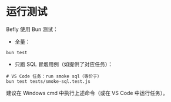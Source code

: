 # 运行测试

Befly 使用 Bun 测试：

-   全量：

```
bun test
```

-   只跑 SQL 冒烟用例（如提供了对应任务）：

```
# VS Code 任务：run smoke sql（等价于）
bun test tests/smoke-sql.test.js
```

建议在 Windows cmd 中执行上述命令（或在 VS Code 中运行任务）。
